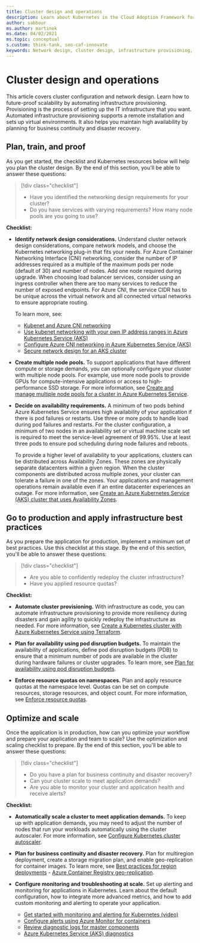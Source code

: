 ```yaml
---
title: Cluster design and operations
description: Learn about Kubernetes in the Cloud Adoption Framework for cluster design, network design, and operations.
author: sabbour
ms.author: martinek
ms.date: 04/02/2021
ms.topic: conceptual
s.custom: think-tank, seo-caf-innovate
keywords: Network design, cluster design, infrastructure provisioning, kubernetes
---
```


# Cluster design and operations

This article covers cluster configuration and network design. Learn how to future-proof scalability by automating infrastructure provisioning. Provisioning is the process of setting up the IT infrastructure that you want. Automated infrastructure provisioning supports a remote installation and sets up virtual environments. It also helps you maintain high availability by planning for business continuity and disaster recovery.

## Plan, train, and proof

As you get started, the checklist and Kubernetes resources below will help you plan the cluster design. By the end of this section, you'll be able to answer these questions:

> [!div class="checklist"]
>
> - Have you identified the networking design requirements for your cluster?
> - Do you have services with varying requirements? How many node pools are you going to use?

**Checklist:**

- **Identify network design considerations.** Understand cluster network design considerations, compare network models, and choose the Kubernetes networking plug-in that fits your needs. For Azure Container Networking Interface (CNI) networking, consider the number of IP addresses required as a multiple of the maximum pods per node (default of 30) and number of nodes. Add one node required during upgrade. When choosing load balancer services, consider using an ingress controller when there are too many services to reduce the number of exposed endpoints. For Azure CNI, the service CIDR has to be unique across the virtual network and all connected virtual networks to ensure appropriate routing.

  To learn more, see:
  - [Kubenet and Azure CNI networking](/azure/aks/concepts-network#azure-virtual-networks)
  - [Use kubenet networking with your own IP address ranges in Azure Kubernetes Service (AKS)](/azure/aks/configure-kubenet)
  - [Configure Azure CNI networking in Azure Kubernetes Service (AKS)](/azure/aks/configure-azure-cni)
  - [Secure network design for an AKS cluster](https://github.com/Azure/sg-aks-workshop/blob/master/cluster-design/NetworkDesign.md)

- **Create multiple node pools.** To support applications that have different compute or storage demands, you can optionally configure your cluster with multiple node pools. For example, use more node pools to provide GPUs for compute-intensive applications or access to high-performance SSD storage. For more information, see [Create and manage multiple node pools for a cluster in Azure Kubernetes Service](/azure/aks/use-multiple-node-pools).

- **Decide on availability requirements.** A minimum of two pods behind Azure Kubernetes Service ensures high availability of your application if there is pod failures or restarts. Use three or more pods to handle load during pod failures and restarts. For the cluster configuration, a minimum of two nodes in an availability set or virtual machine scale set is required to meet the service-level agreement of 99.95%. Use at least three pods to ensure pod scheduling during node failures and reboots.

  To provide a higher level of availability to your applications, clusters can be distributed across Availability Zones. These zones are physically separate datacenters within a given region. When the cluster components are distributed across multiple zones, your cluster can tolerate a failure in one of the zones. Your applications and management operations remain available even if an entire datacenter experiences an outage. For more information, see [Create an Azure Kubernetes Service (AKS) cluster that uses Availability Zones](/azure/aks/availability-zones).

## Go to production and apply infrastructure best practices

As you prepare the application for production, implement a minimum set of best practices. Use this checklist at this stage. By the end of this section, you'll be able to answer these questions:

> [!div class="checklist"]
>
> - Are you able to confidently redeploy the cluster infrastructure?
> - Have you applied resource quotas?

**Checklist:**

- **Automate cluster provisioning.** With infrastructure as code, you can automate infrastructure provisioning to provide more resiliency during disasters and gain agility to quickly redeploy the infrastructure as needed. For more information, see [Create a Kubernetes cluster with Azure Kubernetes Service using Terraform](/azure/developer/terraform/create-k8s-cluster-with-tf-and-aks).

- **Plan for availability using pod disruption budgets.** To maintain the availability of applications, define pod disruption budgets (PDB) to ensure that a minimum number of pods are available in the cluster during hardware failures or cluster upgrades. To learn more, see [Plan for availability using pod disruption budgets](/azure/aks/operator-best-practices-scheduler#plan-for-availability-using-pod-disruption-budgets).

- **Enforce resource quotas on namespaces.** Plan and apply resource quotas at the namespace level. Quotas can be set on compute resources, storage resources, and object count. For more information, see [Enforce resource quotas](/azure/aks/operator-best-practices-scheduler#enforce-resource-quotas).

## Optimize and scale

Once the application is in production, how can you optimize your workflow and prepare your application and team to scale? Use the optimization and scaling checklist to prepare. By the end of this section, you'll be able to answer these questions:

> [!div class="checklist"]
>
> - Do you have a plan for business continuity and disaster recovery?
> - Can your cluster scale to meet application demands?
> - Are you able to monitor your cluster and application health and receive alerts?

**Checklist:**

- **Automatically scale a cluster to meet application demands.** To keep up with application demands, you may need to adjust the number of nodes that run your workloads automatically using the cluster autoscaler. For more information, see [Configure Kubernetes cluster autoscaler](/azure/aks/cluster-autoscaler).

- **Plan for business continuity and disaster recovery.** Plan for multiregion deployment, create a storage migration plan, and enable geo-replication for container images. To learn more, see [Best practices for region deployments](/azure/aks/operator-best-practices-multi-region) - [Azure Container Registry geo-replication](/azure/container-registry/container-registry-geo-replication).

- **Configure monitoring and troubleshooting at scale.** Set up alerting and monitoring for applications in Kubernetes. Learn about the default configuration, how to integrate more advanced metrics, and how to add custom monitoring and alerting to operate your application.

  - [Get started with monitoring and alerting for Kubernetes (video)](https://www.youtube.com/watch?list=PLLasX02E8BPCrIhFrc_ZiINhbRkYMKdPT&v=W7aN_z-cyUw&index=16)
  - [Configure alerts using Azure Monitor for containers](/azure/azure-monitor/containers/container-insights-overview)
  - [Review diagnostic logs for master components](/azure/azure-monitor/containers/container-insights-log-query#resource-logs)
  - [Azure Kubernetes Service (AKS) diagnostics](/azure/aks/concepts-diagnostics)
